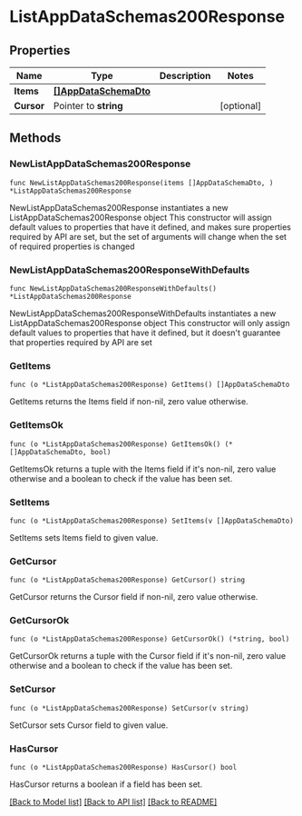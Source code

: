 # ListAppDataSchemas200Response

## Properties

Name | Type | Description | Notes
------------ | ------------- | ------------- | -------------
**Items** | [**[]AppDataSchemaDto**](AppDataSchemaDto.md) |  | 
**Cursor** | Pointer to **string** |  | [optional] 

## Methods

### NewListAppDataSchemas200Response

`func NewListAppDataSchemas200Response(items []AppDataSchemaDto, ) *ListAppDataSchemas200Response`

NewListAppDataSchemas200Response instantiates a new ListAppDataSchemas200Response object
This constructor will assign default values to properties that have it defined,
and makes sure properties required by API are set, but the set of arguments
will change when the set of required properties is changed

### NewListAppDataSchemas200ResponseWithDefaults

`func NewListAppDataSchemas200ResponseWithDefaults() *ListAppDataSchemas200Response`

NewListAppDataSchemas200ResponseWithDefaults instantiates a new ListAppDataSchemas200Response object
This constructor will only assign default values to properties that have it defined,
but it doesn't guarantee that properties required by API are set

### GetItems

`func (o *ListAppDataSchemas200Response) GetItems() []AppDataSchemaDto`

GetItems returns the Items field if non-nil, zero value otherwise.

### GetItemsOk

`func (o *ListAppDataSchemas200Response) GetItemsOk() (*[]AppDataSchemaDto, bool)`

GetItemsOk returns a tuple with the Items field if it's non-nil, zero value otherwise
and a boolean to check if the value has been set.

### SetItems

`func (o *ListAppDataSchemas200Response) SetItems(v []AppDataSchemaDto)`

SetItems sets Items field to given value.


### GetCursor

`func (o *ListAppDataSchemas200Response) GetCursor() string`

GetCursor returns the Cursor field if non-nil, zero value otherwise.

### GetCursorOk

`func (o *ListAppDataSchemas200Response) GetCursorOk() (*string, bool)`

GetCursorOk returns a tuple with the Cursor field if it's non-nil, zero value otherwise
and a boolean to check if the value has been set.

### SetCursor

`func (o *ListAppDataSchemas200Response) SetCursor(v string)`

SetCursor sets Cursor field to given value.

### HasCursor

`func (o *ListAppDataSchemas200Response) HasCursor() bool`

HasCursor returns a boolean if a field has been set.


[[Back to Model list]](../README.md#documentation-for-models) [[Back to API list]](../README.md#documentation-for-api-endpoints) [[Back to README]](../README.md)


